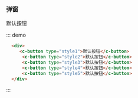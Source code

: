 ### 弹窗

<div class="demo-box">
  <div class="demo-block">
    <div>
        <c-dialog type="style1">默认按钮</c-dialog>
  </div>
</div>

  ::: demo
  ```html
    <div>
       <c-button type="style1">默认按钮</c-button>
        <c-button type="style2">默认按钮</c-button>
        <c-button type="style3">默认按钮</c-button>
        <c-button type="style4">默认按钮</c-button>
        <c-button type="style5">默认按钮</c-button>
    </div>
  ```
  :::